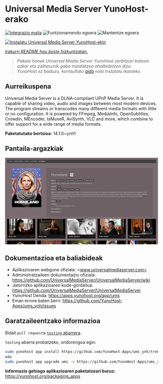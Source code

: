 <!--
Ohart ongi: README hau automatikoki sortu da <https://github.com/YunoHost/apps/tree/master/tools/readme_generator>ri esker
EZ editatu eskuz.
-->

# Universal Media Server YunoHost-erako

[![Integrazio maila](https://dash.yunohost.org/integration/ums.svg)](https://ci-apps.yunohost.org/ci/apps/ums/) ![Funtzionamendu egoera](https://ci-apps.yunohost.org/ci/badges/ums.status.svg) ![Mantentze egoera](https://ci-apps.yunohost.org/ci/badges/ums.maintain.svg)

[![Instalatu Universal Media Server YunoHost-ekin](https://install-app.yunohost.org/install-with-yunohost.svg)](https://install-app.yunohost.org/?app=ums)

*[Irakurri README hau beste hizkuntzatan.](./ALL_README.md)*

> *Pakete honek Universal Media Server YunoHost zerbitzari batean azkar eta zailtasunik gabe instalatzea ahalbidetzen dizu.*  
> *YunoHost ez baduzu, kontsultatu [gida](https://yunohost.org/install) nola instalatu ikasteko.*

## Aurreikuspena

Universal Media Server is a DLNA-compliant UPnP Media Server. It is capable of sharing video, audio and images between most modern devices.
The program streams or transcodes many different media formats with little or no configuration. It is powered by FFmpeg, MediaInfo, OpenSubtitles, Crowdin, MEncoder, tsMuxeR, AviSynth, VLC and more, which combine to offer support for a wide range of media formats.

**Paketatutako bertsioa:** 14.1.0~ynh1

## Pantaila-argazkiak

![Universal Media Server(r)en pantaila-argazkia](./doc/screenshots/screenshot.png)

## Dokumentazioa eta baliabideak

- Aplikazioaren webgune ofiziala: <www.universalmediaserver.com>
- Administratzaileen dokumentazio ofiziala: <https://github.com/UniversalMediaServer/UniversalMediaServer/wiki>
- Jatorrizko aplikazioaren kode-gordailua: <https://github.com/UniversalMediaServer/UniversalMediaServer>
- YunoHost Denda: <https://apps.yunohost.org/app/ums>
- Eman errore baten berri: <https://github.com/YunoHost-Apps/ums_ynh/issues>

## Garatzaileentzako informazioa

Bidali `pull request`a [`testing` abarrera](https://github.com/YunoHost-Apps/ums_ynh/tree/testing).

`testing` abarra probatzeko, ondorengoa egin:

```bash
sudo yunohost app install https://github.com/YunoHost-Apps/ums_ynh/tree/testing --debug
edo
sudo yunohost app upgrade ums -u https://github.com/YunoHost-Apps/ums_ynh/tree/testing --debug
```

**Informazio gehiago aplikazioaren paketatzeari buruz:** <https://yunohost.org/packaging_apps>
